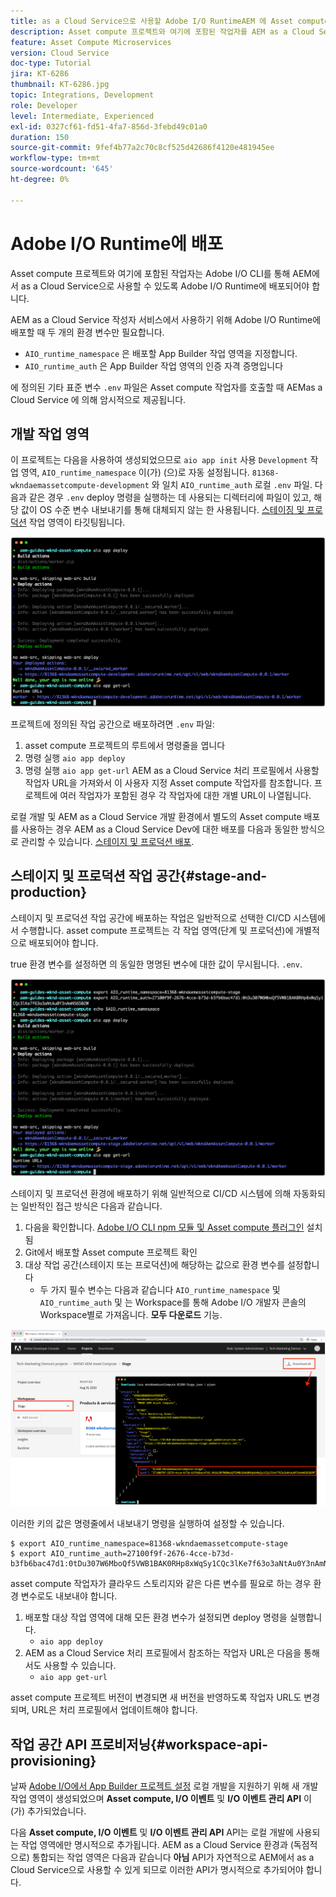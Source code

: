 ```yaml
---
title: as a Cloud Service으로 사용할 Adobe I/O RuntimeAEM 에 Asset compute 작업자 배포
description: Asset compute 프로젝트와 여기에 포함된 작업자를 AEM as a Cloud Service으로 사용하려면 Adobe I/O Runtime에 배포해야 합니다.
feature: Asset Compute Microservices
version: Cloud Service
doc-type: Tutorial
jira: KT-6286
thumbnail: KT-6286.jpg
topic: Integrations, Development
role: Developer
level: Intermediate, Experienced
exl-id: 0327cf61-fd51-4fa7-856d-3febd49c01a0
duration: 150
source-git-commit: 9fef4b77a2c70c8cf525d42686f4120e481945ee
workflow-type: tm+mt
source-wordcount: '645'
ht-degree: 0%

---
```


# Adobe I/O Runtime에 배포

Asset compute 프로젝트와 여기에 포함된 작업자는 Adobe I/O CLI를 통해 AEM에서 as a Cloud Service으로 사용할 수 있도록 Adobe I/O Runtime에 배포되어야 합니다.

AEM as a Cloud Service 작성자 서비스에서 사용하기 위해 Adobe I/O Runtime에 배포할 때 두 개의 환경 변수만 필요합니다.

+ `AIO_runtime_namespace` 은 배포할 App Builder 작업 영역을 지정합니다.
+ `AIO_runtime_auth` 은 App Builder 작업 영역의 인증 자격 증명입니다

에 정의된 기타 표준 변수 `.env` 파일은 Asset compute 작업자를 호출할 때 AEMas a Cloud Service 에 의해 암시적으로 제공됩니다.

## 개발 작업 영역

이 프로젝트는 다음을 사용하여 생성되었으므로 `aio app init` 사용 `Development` 작업 영역, `AIO_runtime_namespace` 이(가) (으)로 자동 설정됩니다. `81368-wkndaemassetcompute-development` 와 일치 `AIO_runtime_auth` 로컬 `.env` 파일.  다음과 같은 경우 `.env` deploy 명령을 실행하는 데 사용되는 디렉터리에 파일이 있고, 해당 값이 OS 수준 변수 내보내기를 통해 대체되지 않는 한 사용됩니다. [스테이징 및 프로덕션](#stage-and-production) 작업 영역이 타깃팅됩니다.

![.env 변수를 사용하여 aio 앱 배포](./assets/runtime/development__aio.png)

프로젝트에 정의된 작업 공간으로 배포하려면 `.env` 파일:

1. asset compute 프로젝트의 루트에서 명령줄을 엽니다
1. 명령 실행 `aio app deploy`
1. 명령 실행 `aio app get-url` AEM as a Cloud Service 처리 프로필에서 사용할 작업자 URL을 가져와서 이 사용자 지정 Asset compute 작업자를 참조합니다. 프로젝트에 여러 작업자가 포함된 경우 각 작업자에 대한 개별 URL이 나열됩니다.

로컬 개발 및 AEM as a Cloud Service 개발 환경에서 별도의 Asset compute 배포를 사용하는 경우 AEM as a Cloud Service Dev에 대한 배포를 다음과 동일한 방식으로 관리할 수 있습니다. [스테이지 및 프로덕션 배포](#stage-and-production).

## 스테이지 및 프로덕션 작업 공간{#stage-and-production}

스테이지 및 프로덕션 작업 공간에 배포하는 작업은 일반적으로 선택한 CI/CD 시스템에서 수행합니다. asset compute 프로젝트는 각 작업 영역(단계 및 프로덕션)에 개별적으로 배포되어야 합니다.

true 환경 변수를 설정하면 의 동일한 명명된 변수에 대한 값이 무시됩니다. `.env`.

![내보내기 변수를 사용하여 aio 앱 배포](./assets/runtime/stage__export-and-aio.png)

스테이지 및 프로덕션 환경에 배포하기 위해 일반적으로 CI/CD 시스템에 의해 자동화되는 일반적인 접근 방식은 다음과 같습니다.

1. 다음을 확인합니다. [Adobe I/O CLI npm 모듈 및 Asset compute 플러그인](../set-up/development-environment.md#aio) 설치됨
1. Git에서 배포할 Asset compute 프로젝트 확인
1. 대상 작업 공간(스테이지 또는 프로덕션)에 해당하는 값으로 환경 변수를 설정합니다
   + 두 가지 필수 변수는 다음과 같습니다 `AIO_runtime_namespace` 및 `AIO_runtime_auth` 및 는 Workspace를 통해 Adobe I/O 개발자 콘솔의 Workspace별로 가져옵니다. __모두 다운로드__ 기능.

![Adobe Developer 콘솔 - AIO 런타임 네임스페이스 및 인증](./assets/runtime/stage-auth-namespace.png)

이러한 키의 값은 명령줄에서 내보내기 명령을 실행하여 설정할 수 있습니다.

```
$ export AIO_runtime_namespace=81368-wkndaemassetcompute-stage
$ export AIO_runtime_auth=27100f9f-2676-4cce-b73d-b3fb6bac47d1:0tDu307W6MboQf5VWB1BAK0RHp8xWqSy1CQc3lKe7f63o3aNtAu0Y3nAmN56502W
```

asset compute 작업자가 클라우드 스토리지와 같은 다른 변수를 필요로 하는 경우 환경 변수로도 내보내야 합니다.

1. 배포할 대상 작업 영역에 대해 모든 환경 변수가 설정되면 deploy 명령을 실행합니다.
   + `aio app deploy`
1. AEM as a Cloud Service 처리 프로필에서 참조하는 작업자 URL은 다음을 통해서도 사용할 수 있습니다.
   + `aio app get-url`

asset compute 프로젝트 버전이 변경되면 새 버전을 반영하도록 작업자 URL도 변경되며, URL은 처리 프로필에서 업데이트해야 합니다.

## 작업 공간 API 프로비저닝{#workspace-api-provisioning}

날짜 [Adobe I/O에서 App Builder 프로젝트 설정](../set-up/app-builder.md) 로컬 개발을 지원하기 위해 새 개발 작업 영역이 생성되었으며 __Asset compute, I/O 이벤트__ 및 __I/O 이벤트 관리 API__ 이(가) 추가되었습니다.

다음 __Asset compute, I/O 이벤트__ 및 __I/O 이벤트 관리 API__ API는 로컬 개발에 사용되는 작업 영역에만 명시적으로 추가됩니다. AEM as a Cloud Service 환경과 (독점적으로) 통합되는 작업 영역은 다음과 같습니다 __아님__ API가 자연적으로 AEM에서 as a Cloud Service으로 사용할 수 있게 되므로 이러한 API가 명시적으로 추가되어야 합니다.
